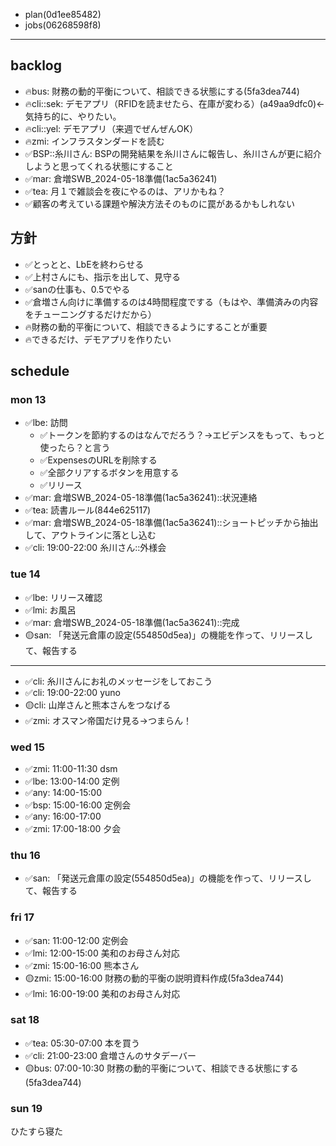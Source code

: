 
- plan(0d1ee85482)
- jobs(06268598f8)
---

## backlog
- 🔥bus: 財務の動的平衡について、相談できる状態にする(5fa3dea744)
- 🔥cli::sek: デモアプリ（RFIDを読ませたら、在庫が変わる）(a49aa9dfc0)←気持ち的に、やりたい。
- 🔥cli::yel: デモアプリ（来週でぜんぜんOK）
- 🔥zmi: インフラスタンダードを読む
- ✅BSP::糸川さん: BSPの開発結果を糸川さんに報告し、糸川さんが更に紹介しようと思ってくれる状態にすること
- ✅mar: 倉増SWB_2024-05-18準備(1ac5a36241)
- ✅tea: 月１で雑談会を夜にやるのは、アリかもね？
- ✅顧客の考えている課題や解決方法そのものに罠があるかもしれない

## 方針
- ✅とっとと、LbEを終わらせる
- ✅上村さんにも、指示を出して、見守る
- ✅sanの仕事も、0.5でやる
- ✅倉増さん向けに準備するのは4時間程度でする（もはや、準備済みの内容をチューニングするだけだから）
- 🔥財務の動的平衡について、相談できるようにすることが重要
- 🔥できるだけ、デモアプリを作りたい


## schedule
### mon 13
- ✅lbe: 訪問
  - ✅トークンを節約するのはなんでだろう？→エビデンスをもって、もっと使ったら？と言う
  - ✅ExpensesのURLを削除する
  - ✅全部クリアするボタンを用意する
  - ✅リリース
- ✅mar: 倉増SWB_2024-05-18準備(1ac5a36241)::状況連絡
- ✅tea: 読書ルール(844e625117)
- ✅mar: 倉増SWB_2024-05-18準備(1ac5a36241)::ショートピッチから抽出して、アウトラインに落とし込む
- ✅cli: 19:00-22:00 糸川さん::外様会

### tue 14
- ✅lbe: リリース確認
- ✅lmi: お風呂
- ✅mar: 倉増SWB_2024-05-18準備(1ac5a36241)::完成
- 🟡san: 「発送元倉庫の設定(554850d5ea)」の機能を作って、リリースして、報告する
---
- ✅cli: 糸川さんにお礼のメッセージをしておこう
- ✅cli: 19:00-22:00 yuno
- 🟡cli: 山岸さんと熊本さんをつなげる
- ✅zmi: オスマン帝国だけ見る->つまらん！

### wed 15
- ✅zmi: 11:00-11:30 dsm
- ✅lbe: 13:00-14:00 定例
- ✅any: 14:00-15:00
- ✅bsp: 15:00-16:00 定例会
- ✅any: 16:00-17:00
- ✅zmi: 17:00-18:00 夕会

### thu 16
- ✅san: 「発送元倉庫の設定(554850d5ea)」の機能を作って、リリースして、報告する

### fri 17
- ✅san: 11:00-12:00 定例会
- ✅lmi: 12:00-15:00 美和のお母さん対応
- ✅zmi: 15:00-16:00 熊本さん
- 🟡zmi: 15:00-16:00 財務の動的平衡の説明資料作成(5fa3dea744)
- ✅lmi: 16:00-19:00 美和のお母さん対応

### sat 18
- ✅tea: 05:30-07:00 本を買う
- ✅cli: 21:00-23:00 倉増さんのサタデーバー
- 🟡bus: 07:00-10:30 財務の動的平衡について、相談できる状態にする(5fa3dea744)

### sun 19
ひたすら寝た


